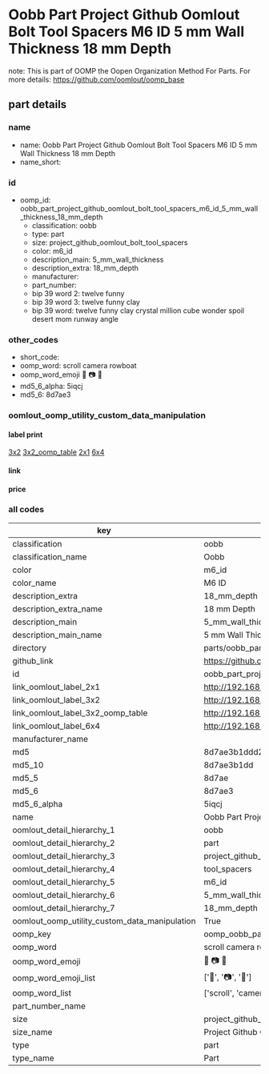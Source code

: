# Oobb Part Project Github Oomlout Bolt Tool Spacers M6 ID 5 mm Wall Thickness 18 mm Depth  

note: This is part of OOMP the Oopen Organization Method For Parts. For more details: https://github.com/oomlout/oomp_base

##  part details
  







### name
* name: Oobb Part Project Github Oomlout Bolt Tool Spacers M6 ID 5 mm Wall Thickness 18 mm Depth
* name_short: 
### id
* oomp_id: oobb_part_project_github_oomlout_bolt_tool_spacers_m6_id_5_mm_wall_thickness_18_mm_depth
  * classification: oobb
  * type: part
  * size: project_github_oomlout_bolt_tool_spacers
  * color: m6_id
  * description_main: 5_mm_wall_thickness
  * description_extra: 18_mm_depth
  * manufacturer: 
  * part_number: 
  * bip 39 word 2: twelve funny
  * bip 39 word 3: twelve funny clay
  * bip 39 word: twelve funny clay crystal million cube wonder spoil desert mom runway angle

### other_codes
* short_code: 
* oomp_word: scroll camera rowboat
* oomp_word_emoji :scroll: :camera: :rowboat:
* md5_6_alpha: 5iqcj
* md5_6: 8d7ae3






### oomlout_oomp_utility_custom_data_manipulation
#### label print
[3x2](http://192.168.1.245:1112/?label=oomp%205iqcj)
[3x2_oomp_table](http://192.168.1.108:1112/?label=oomp%205iqcj)
[2x1](http://192.168.1.242:1112/?label=oomp%205iqcj)
[6x4](http://192.168.1.55:1112/?label=oomp%205iqcj)    

#### link

                              

#### price







### all codes 
| key | value |  
| --- | --- |  
| classification | oobb |  
| classification_name | Oobb |  
| color | m6_id |  
| color_name | M6 ID |  
| description_extra | 18_mm_depth |  
| description_extra_name | 18 mm Depth |  
| description_main | 5_mm_wall_thickness |  
| description_main_name | 5 mm Wall Thickness |  
| directory | parts/oobb_part_project_github_oomlout_bolt_tool_spacers_m6_id_5_mm_wall_thickness_18_mm_depth |  
| github_link | https://github.com/oomlout/oomlout_oomp_part_src/tree/main/parts/oobb_part_project_github_oomlout_bolt_tool_spacers_m6_id_5_mm_wall_thickness_18_mm_depth |  
| id | oobb_part_project_github_oomlout_bolt_tool_spacers_m6_id_5_mm_wall_thickness_18_mm_depth |  
| link_oomlout_label_2x1 | http://192.168.1.242:1112/?label=oomp%205iqcj |  
| link_oomlout_label_3x2 | http://192.168.1.245:1112/?label=oomp%205iqcj |  
| link_oomlout_label_3x2_oomp_table | http://192.168.1.108:1112/?label=oomp%205iqcj |  
| link_oomlout_label_6x4 | http://192.168.1.55:1112/?label=oomp%205iqcj |  
| manufacturer_name |  |  
| md5 | 8d7ae3b1ddd25fa0d5c6535454578f58 |  
| md5_10 | 8d7ae3b1dd |  
| md5_5 | 8d7ae |  
| md5_6 | 8d7ae3 |  
| md5_6_alpha | 5iqcj |  
| name | Oobb Part Project Github Oomlout Bolt Tool Spacers M6 ID 5 mm Wall Thickness 18 mm Depth |  
| oomlout_detail_hierarchy_1 | oobb |  
| oomlout_detail_hierarchy_2 | part |  
| oomlout_detail_hierarchy_3 | project_github_bolt |  
| oomlout_detail_hierarchy_4 | tool_spacers |  
| oomlout_detail_hierarchy_5 | m6_id |  
| oomlout_detail_hierarchy_6 | 5_mm_wall_thickness |  
| oomlout_detail_hierarchy_7 | 18_mm_depth |  
| oomlout_oomp_utility_custom_data_manipulation | True |  
| oomp_key | oomp_oobb_part_project_github_oomlout_bolt_tool_spacers_m6_id_5_mm_wall_thickness_18_mm_depth |  
| oomp_word | scroll camera rowboat |  
| oomp_word_emoji | :scroll: :camera: :rowboat: |  
| oomp_word_emoji_list | [':scroll:', ':camera:', ':rowboat:'] |  
| oomp_word_list | ['scroll', 'camera', 'rowboat'] |  
| part_number_name |  |  
| size | project_github_oomlout_bolt_tool_spacers |  
| size_name | Project Github Oomlout Bolt Tool Spacers |  
| type | part |  
| type_name | Part |  

